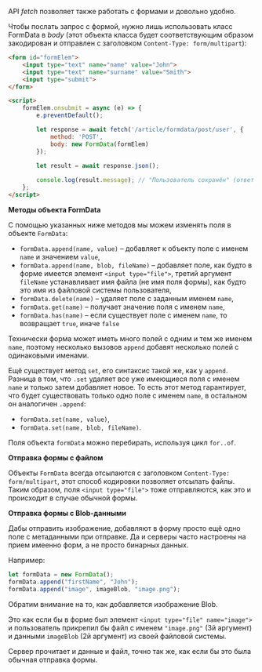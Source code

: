 API *fetch* позволяет также работать с формами и довольно удобно. 

Чтобы послать запрос с формой, нужно лишь использовать класс FormData в *body* (этот объекта класса будет соответствующим образом закодирован и отправлен с заголовком `Content-Type: form/multipart`):
```html
<form id="formElem"> 
	<input type="text" name="name" value="John">
	<input type="text" name="surname" value="Smith">
	<input type="submit"> 
</form>

<script>
	formElem.onsubmit = async (e) => { 
		e.preventDefault(); 

		let response = await fetch('/article/formdata/post/user', { 
			method: 'POST', 
			body: new FormData(formElem)
		}); 
	
		let result = await response.json();

		console.log(result.message); // "Пользователь сохранён" (ответ сервера)
	};
</script>
```

**Методы объекта FormData**

С помощью указанных ниже методов мы можем изменять поля в объекте `FormData`:

-   `formData.append(name, value)` – добавляет к объекту поле с именем `name` и значением `value`,
-   `formData.append(name, blob, fileName)` – добавляет поле, как будто в форме имеется элемент `<input type="file">`, третий аргумент `fileName` устанавливает имя файла (не имя поля формы), как будто это имя из файловой системы пользователя,
-   `formData.delete(name)` – удаляет поле с заданным именем `name`,
-   `formData.get(name)` – получает значение поля с именем `name`,
-   `formData.has(name)` – если существует поле с именем `name`, то возвращает `true`, иначе `false`

Технически форма может иметь много полей с одним и тем же именем `name`, поэтому несколько вызовов `append` добавят несколько полей с одинаковыми именами.

Ещё существует метод `set`, его синтаксис такой же, как у `append`. Разница в том, что `.set` удаляет все уже имеющиеся поля с именем `name` и только затем добавляет новое. То есть этот метод гарантирует, что будет существовать только одно поле с именем `name`, в остальном он аналогичен `.append`:

-   `formData.set(name, value)`,
-   `formData.set(name, blob, fileName)`.

Поля объекта `formData` можно перебирать, используя цикл `for..of`.

**Отправка формы с файлом**

Объекты `FormData` всегда отсылаются с заголовком `Content-Type: form/multipart`, этот способ кодировки позволяет отсылать файлы. Таким образом, поля `<input type="file">` тоже отправляются, как это и происходит в случае обычной формы. 

**Отправка формы с Blob-данными**

Дабы отправить изображение, добавляют в форму просто ещё одно поле с метаданными при отправке. Да и серверы часто настроены на прием имеенно форм, а не просто бинарных данных.

Например:
```js
let formData = new FormData();
formData.append("firstName", "John");
formData.append("image", imageBlob, "image.png");
```

Обратим внимание на то, как добавляется изображение Blob. 

Это как если бы в форме был элемент `<input type="file" name="image">` и пользователь прикрепил бы файл с именем `"image.png"` (3й аргумент) и данными `imageBlob` (2й аргумент) из своей файловой системы.

Сервер прочитает и данные и файл, точно так же, как если бы это была обычная отправка формы.
